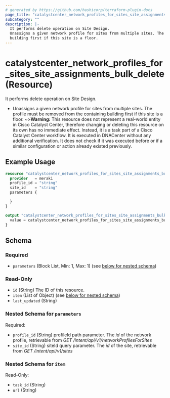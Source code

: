 ```yaml
---
# generated by https://github.com/hashicorp/terraform-plugin-docs
page_title: "catalystcenter_network_profiles_for_sites_site_assignments_bulk_delete Resource - terraform-provider-catalystcenter"
subcategory: ""
description: |-
  It performs delete operation on Site Design.
  Unassigns a given network profile for sites from multiple sites. The profile must be removed from the containing
  building first if this site is a floor.
---
```


# catalystcenter_network_profiles_for_sites_site_assignments_bulk_delete (Resource)

It performs delete operation on Site Design.

- Unassigns a given network profile for sites from multiple sites. The profile must be removed from the containing
building first if this site is a floor.
~>**Warning:**
This resource does not represent a real-world entity in Cisco Catalyst Center, therefore changing or deleting this resource on its own has no immediate effect.
Instead, it is a task part of a Cisco Catalyst Center workflow. It is executed in DNACenter without any additional verification. It does not check if it was executed before or if a similar configuration or action already existed previously.

## Example Usage

```terraform
resource "catalystcenter_network_profiles_for_sites_site_assignments_bulk_delete" "example" {
  provider   = meraki
  profile_id = "string"
  site_id    = "string"
  parameters {

  }
}

output "catalystcenter_network_profiles_for_sites_site_assignments_bulk_delete_example" {
  value = catalystcenter_network_profiles_for_sites_site_assignments_bulk_delete.example
}
```

<!-- schema generated by tfplugindocs -->
## Schema

### Required

- `parameters` (Block List, Min: 1, Max: 1) (see [below for nested schema](#nestedblock--parameters))

### Read-Only

- `id` (String) The ID of this resource.
- `item` (List of Object) (see [below for nested schema](#nestedatt--item))
- `last_updated` (String)

<a id="nestedblock--parameters"></a>
### Nested Schema for `parameters`

Required:

- `profile_id` (String) profileId path parameter. The *id* of the network profile, retrievable from *GET /intent/api/v1/networkProfilesForSites*
- `site_id` (String) siteId query parameter. The *id* of the site, retrievable from *GET /intent/api/v1/sites*


<a id="nestedatt--item"></a>
### Nested Schema for `item`

Read-Only:

- `task_id` (String)
- `url` (String)
